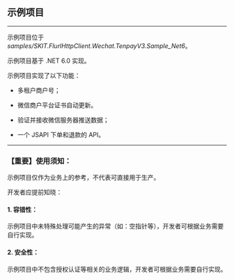 ﻿## 示例项目

---

示例项目位于 _samples/SKIT.FlurlHttpClient.Wechat.TenpayV3.Sample_Net6_。

示例项目基于 .NET 6.0 实现。

示例项目实现了以下功能：

-   多租户商户号；

-   微信商户平台证书自动更新。

-   验证并接收微信服务器推送数据；

-   一个 JSAPI 下单和退款的 API。

---

### 【重要】使用须知：

示例项目仅作为业务上的参考，不代表可直接用于生产。

开发者应提前知晓：

#### 1. 容错性：

示例项目中未特殊处理可能产生的异常（如：空指针等），开发者可根据业务需要自行实现。

#### 2. 安全性：

示例项目中不包含授权认证等相关的业务逻辑，开发者可根据业务需要自行实现。
